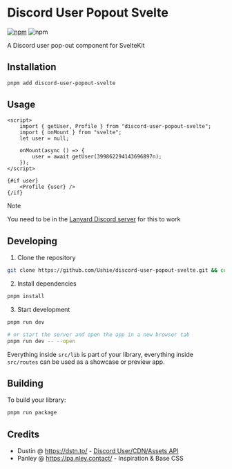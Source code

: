 # Discord User Popout Svelte

[![npm](https://img.shields.io/npm/v/discord-user-popout-svelte)](https://www.npmjs.com/package/discord-user-popout-svelte)
![npm](https://img.shields.io/npm/l/discord-user-popout-svelte)

A Discord user pop-out component for SvelteKit

## Installation

```sh
pnpm add discord-user-popout-svelte
```

## Usage

```svelte
<script>
    import { getUser, Profile } from "discord-user-popout-svelte";
    import { onMount } from "svelte";
    let user = null;

    onMount(async () => {
        user = await getUser(399862294143696897n);
    });
</script>

{#if user}
    <Profile {user} />
{/if}
```

> [!Note]
> You need to be in the [Lanyard Discord server](https://discord.com/invite/WScAm7vNGF) for this to work

## Developing

1. Clone the repository

```sh
git clone https://github.com/Ushie/discord-user-popout-svelte.git && cd discord-user-popout-svelte
```

2. Install dependencies

```sh
pnpm install
```

3. Start development

```sh
pnpm run dev

# or start the server and open the app in a new browser tab
pnpm run dev -- --open
```

Everything inside `src/lib` is part of your library, everything inside `src/routes` can be used as a showcase or preview app.

## Building

To build your library:

```sh
pnpm run package
```

## Credits

-   Dustin @ https://dstn.to/ - [Discord User/CDN/Assets API](https://gist.github.com/dustinrouillard/04be36180ed80db144a4857408478854)
-   Panley @ https://pa.nley.contact/ - Inspiration & Base CSS
